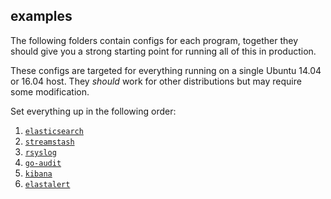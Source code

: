 ## examples ##

The following folders contain configs for each program, together they should give you a strong
starting point for running all of this in production.

These configs are targeted for everything running on a single Ubuntu 14.04 or 16.04 host. They _should_
work for other distributions but may require some modification.

Set everything up in the following order:

1. [`elasticsearch`](./elasticsearch)
1. [`streamstash`](./streamstash)
1. [`rsyslog`](./rsyslog)
1. [`go-audit`](./go-audit)
1. [`kibana`](./kibana)
1. [`elastalert`](./elastalert)

